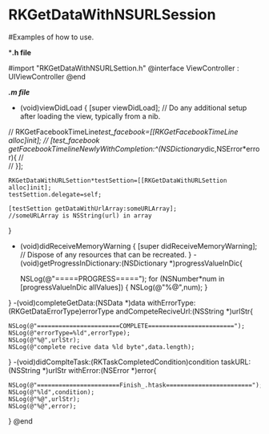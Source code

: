 RKGetDataWithNSURLSession
=========================
#Examples of how to use.

  ***.h file**
  
  #import "RKGetDataWithNSURLSettion.h"
  @interface ViewController : UIViewController<RKGetDataWithURLSettionDelegate>
  @end
  
  ***.m file***
  

- (void)viewDidLoad {
    [super viewDidLoad];
    // Do any additional setup after loading the view, typically from a nib.
    
//    RKGetFacebookTimeLine*test_facebook=[[RKGetFacebookTimeLine alloc]init];
//    [test_facebook getFacebookTimelineNewlyWithCompletion:^(NSDictionary*dic,NSError*error){
//        
//    }];
    
    RKGetDataWithURLSettion*testSettion=[[RKGetDataWithURLSettion alloc]init];
    testSettion.delegate=self;
    
    [testSettion getDataWithUrlArray:someURLArray];
    //someURLArray is NSString(url) in array
    

}

- (void)didReceiveMemoryWarning {
    [super didReceiveMemoryWarning];
    // Dispose of any resources that can be recreated.
}
-(void)getProgressInDictionary:(NSDictionary *)progressValueInDic{
    
    NSLog(@"=====PROGRESS=====");
    for (NSNumber*num in [progressValueInDic allValues]) {
        NSLog(@"%@",num);
    }
    
}
-(void)completeGetData:(NSData *)data withErrorType:(RKGetDataErrorType)errorType andCompeteReciveUrl:(NSString *)urlStr{
    
    NSLog(@"=======================COMPLETE========================");
    NSLog(@"errorType=%ld",errorType);
    NSLog(@"%@",urlStr);
    NSLog(@"complete recive data %ld byte",data.length);
    
}
-(void)didComplteTask:(RKTaskCompletedCondition)condition taskURL:(NSString *)urlStr withError:(NSError *)error{
    
    NSLog(@"=======================Finish_.htask========================");
    NSLog(@"%ld",condition);
    NSLog(@"%@",urlStr);
    NSLog(@"%@",error);

}
@end
